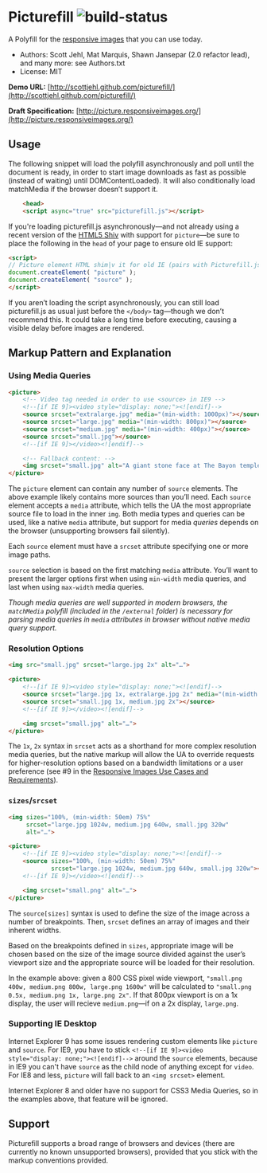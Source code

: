 
# Picturefill ![build-status](https://api.travis-ci.org/scottjehl/picturefill.svg)
A Polyfill for the [responsive images](http://picture.responsiveimages.org/) that you can use today.
* Authors: Scott Jehl, Mat Marquis, Shawn Jansepar (2.0 refactor lead), and many more: see Authors.txt
* License: MIT

**Demo URL:** [http://scottjehl.github.com/picturefill/](http://scottjehl.github.com/picturefill/)

**Draft Specification:** [http://picture.responsiveimages.org/](http://picture.responsiveimages.org/)

## Usage

The following snippet will load the polyfill asynchronously and poll until the document is ready, in order to start image downloads as fast as possible (instead of waiting) until DOMContentLoaded). It will also conditionally load matchMedia if the browser doesn’t support it.

```html
	<head>
	<script async="true" src="picturefill.js"></script>
```

If you're loading picturefill.js asynchronously—and not already using a recent version of the [HTML5 Shiv](https://github.com/aFarkas/html5shiv) with support for `picture`—be sure to place the following in the `head` of your page to ensure old IE support:

```html
<script>
// Picture element HTML shim|v it for old IE (pairs with Picturefill.js)
document.createElement( "picture" );
document.createElement( "source" );
</script>
```

If you aren’t loading the script asynchronously, you can still
load picturefill.js as usual just before the `</body>` tag—though we don’t recommend this. It could take a long time
before executing, causing a visible delay before images are rendered.

## Markup Pattern and Explanation

### Using Media Queries

```html
<picture>
	<!-- Video tag needed in order to use <source> in IE9 -->
	<!--[if IE 9]><video style="display: none;"><![endif]-->
	<source srcset="extralarge.jpg" media="(min-width: 1000px)"></source>
	<source srcset="large.jpg" media="(min-width: 800px)"></source>
	<source srcset="medium.jpg" media="(min-width: 400px)"></source>
	<source srcset="small.jpg"></source>
	<!--[if IE 9]></video><![endif]-->

	<!-- Fallback content: -->
	<img srcset="small.jpg" alt="A giant stone face at The Bayon temple in Angkor Thom, Cambodia">
</picture>
```

The `picture` element can contain any number of `source` elements. The above example likely contains more sources than you’ll need. Each `source` element accepts a `media` attribute, which tells the UA the most appropriate source file to load in the inner `img`. Both media types and queries can be used, like a native `media` attribute, but support for media _queries_ depends on the browser (unsupporting browsers fail silently).

Each `source` element must have a `srcset` attribute specifying one or more image paths.

`source` selection is based on the first matching `media` attribute. You’ll want to present the larger options first when using `min-width` media queries, and last when using `max-width` media queries.

_Though media queries are well supported in modern browsers, the `matchMedia` polyfill (included in the `/external` folder) is necessary for parsing media queries in `media` attributes in browser without native media query support._

### Resolution Options

```html
<img src="small.jpg" srcset="large.jpg 2x" alt="…">
```

```html
<picture>
	<!--[if IE 9]><video style="display: none;"><![endif]-->
	<source srcset="large.jpg 1x, extralarge.jpg 2x" media="(min-width: 800px)"></source>
	<source srcset="small.jpg 1x, medium.jpg 2x"></source>
	<!--[if IE 9]></video><![endif]-->

	<img srcset="small.jpg" alt="…">
</picture>
```

The `1x`, `2x` syntax in `srcset` acts as a shorthand for more complex resolution media queries, but the native markup will allow the UA to override requests for higher-resolution options based on a bandwidth limitations or a user preference (see #9 in the [Responsive Images Use Cases and Requirements](http://usecases.responsiveimages.org/#h2_requirements)).

### `sizes`/`srcset`


```html
<img sizes="100%, (min-width: 50em) 75%"
     srcset="large.jpg 1024w, medium.jpg 640w, small.jpg 320w"
     alt="…">
```

```html
<picture>
	<!--[if IE 9]><video style="display: none;"><![endif]-->
	<source sizes="100%, (min-width: 50em) 75%"
			srcset="large.jpg 1024w, medium.jpg 640w, small.jpg 320w"></source>
	<!--[if IE 9]></video><![endif]-->

	<img srcset="small.png" alt="…">
</picture>
```

The `source[sizes]` syntax is used to define the size of the image across a number of breakpoints. Then, `srcset` defines an array of images and their inherent widths.

Based on the breakpoints defined in `sizes`, appropriate image will be chosen based on the size of the image source divided against the user’s viewport size and the appropriate source will be loaded for their resolution.

In the example above: given a 800 CSS pixel wide viewport, `"small.png 400w, medium.png 800w, large.png 1600w"` will be calculated to `"small.png 0.5x, medium.png 1x, large.png 2x"`. If that 800px viewport is on a 1x display, the user will recieve `medium.png`—if on a 2x display, `large.png`.

### Supporting IE Desktop

Internet Explorer 9 has some issues rendering custom elements like `picture` and `source`.
For IE9, you have to stick `<!--[if IE 9]><video style="display: none;"><![endif]-->`
around the `source` elements, because in IE9 you can't have `source` as the child node of
anything except for `video`. For IE8 and less, `picture` will fall back to an `<img srcset>` element.

Internet Explorer 8 and older have no support for CSS3 Media Queries, so in the examples above, that feature will be ignored.

## Support

Picturefill supports a broad range of browsers and devices (there are currently no known unsupported browsers), provided that you stick with the markup conventions provided.

